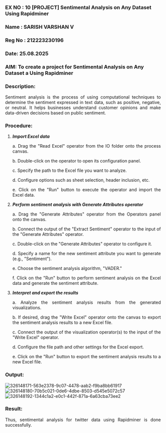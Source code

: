 ### EX NO : 10 [PROJECT] Sentimental Analysis on Any Dataset Using Rapidminer
### Name : SARISH VARSHAN V
### Reg No : 212223230196
### Date: 25.08.2025
### AIM: To create a project for Sentimental Analysis on Any Dataset a Using Rapidminer
### Description: 
<div align = "justify">
Sentiment analysis is the process of using computational techniques to determine the sentiment expressed in text data, such as positive, negative, or neutral. It helps businesses understand customer opinions and make data-driven decisions based on public sentiment.

### Procedure:
1) ***Import Excel data***
    <p>a. Drag the "Read Excel" operator from the IO folder onto the process canvas.
    <p>b. Double-click on the operator to open its configuration panel.
    <p>c. Specify the path to the Excel file you want to analyze.
    <p>d. Configure options such as sheet selection, header inclusion, etc.
    <p>e. Click on the "Run" button to execute the operator and import the Excel data.
2) ***Perform sentiment analysis with Generate Attributes operator***
    <p>a. Drag the "Generate Attributes" operator from the Operators panel onto the canvas.
    <p>b. Connect the output of the "Extract Sentiment" operator to the input of the "Generate Attributes" operator.
    <p>c. Double-click on the "Generate Attributes" operator to configure it.
    <p>d. Specify a name for the new sentiment attribute you want to generate (e.g., "Sentiment").
    <p>e. Choose the sentiment analysis algorithm, "VADER."
    <p>f. Click on the "Run" button to perform sentiment analysis on the Excel data and generate the sentiment attribute.
3) ***Interpret and export the results***
    <p>a. Analyze the sentiment analysis results from the generated visualizations.
    <p>b. If desired, drag the "Write Excel" operator onto the canvas to export the sentiment analysis results to a new Excel file.
    <p>c. Connect the output of the visualization operator(s) to the input of the "Write Excel" operator.
    <p>d. Configure the file path and other settings for the Excel export.
    <p>e. Click on the "Run" button to export the sentiment analysis results to a new Excel file.

### Output:
![326148171-563e2378-9c07-4478-aab2-f9ba8bb61917](https://github.com/user-attachments/assets/e5116a7d-4f2b-49c3-9c6a-86b33de51842)
![326148180-70b5c021-0de6-4dbe-8503-d545e5072c57](https://github.com/user-attachments/assets/d29eacb1-da3d-4543-a7b6-7190edb4bfde)
![326148192-1344c1a2-e0c1-442f-871a-6a63cba73ee2](https://github.com/user-attachments/assets/13075dcf-8c1b-48a1-8126-cd23064ad3fe)

### Result:
Thus, sentimental analysis for twitter data using Rapidminer is done successfully.
